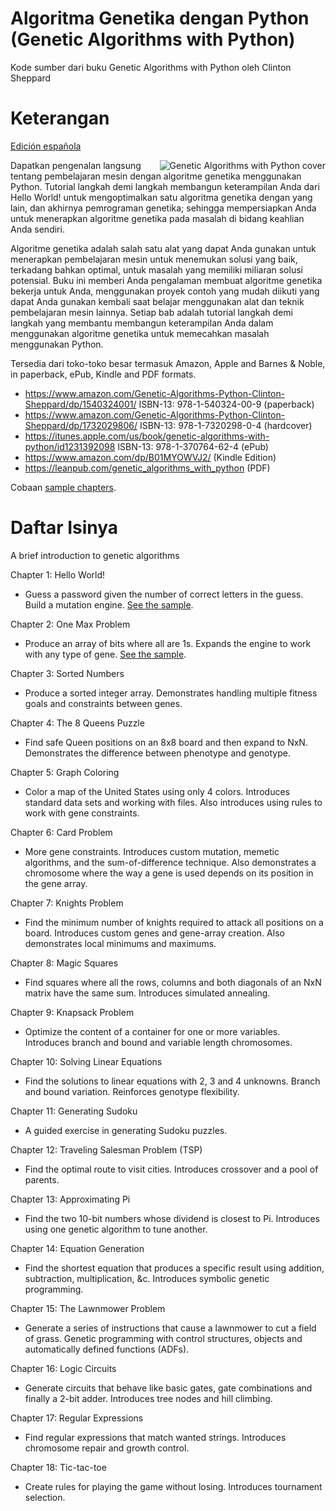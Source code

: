 # Algoritma Genetika dengan Python (Genetic Algorithms with Python)

Kode sumber dari buku Genetic Algorithms with Python oleh Clinton Sheppard

# Keterangan

[Edición española](https://github.com/handcraftsman/GeneticAlgorithmsWithPython/tree/master/es#descripción)

<img align="right" src="http://www.cs.unm.edu/~sheppard/img/Genetic_Algorithms_with_Python_cover.jpg" alt="Genetic Algorithms with Python cover">
Dapatkan pengenalan langsung tentang pembelajaran mesin dengan algoritme genetika menggunakan Python. Tutorial langkah demi langkah membangun keterampilan Anda dari Hello World! untuk mengoptimalkan satu algoritma genetika dengan yang lain, dan akhirnya pemrograman genetika; sehingga mempersiapkan Anda untuk menerapkan algoritme genetika pada masalah di bidang keahlian Anda sendiri.

Algoritme genetika adalah salah satu alat yang dapat Anda gunakan untuk menerapkan pembelajaran mesin untuk menemukan solusi yang baik, terkadang bahkan optimal, untuk masalah yang memiliki miliaran solusi potensial. Buku ini memberi Anda pengalaman membuat algoritme genetika bekerja untuk Anda, menggunakan proyek contoh yang mudah diikuti yang dapat Anda gunakan kembali saat belajar menggunakan alat dan teknik pembelajaran mesin lainnya. Setiap bab adalah tutorial langkah demi langkah yang membantu membangun keterampilan Anda dalam menggunakan algoritme genetika untuk memecahkan masalah menggunakan Python.

Tersedia dari toko-toko besar termasuk Amazon, Apple and Barnes &amp; Noble, in paperback, ePub, Kindle and PDF formats.

- https://www.amazon.com/Genetic-Algorithms-Python-Clinton-Sheppard/dp/1540324001/ ISBN-13: 978-1-540324-00-9 (paperback)
- https://www.amazon.com/Genetic-Algorithms-Python-Clinton-Sheppard/dp/1732029806/ ISBN-13: 978-1-7320298-0-4 (hardcover)
- https://itunes.apple.com/us/book/genetic-algorithms-with-python/id1231392098 ISBN-13: 978-1-370764-62-4 (ePub)
- https://www.amazon.com/dp/B01MYOWVJ2/ (Kindle Edition)
- https://leanpub.com/genetic_algorithms_with_python (PDF)

Cobaan [sample chapters](http://bit.ly/28TBz3l).

# Daftar Isinya

A brief introduction to genetic algorithms

Chapter 1: Hello World!

- Guess a password given the number of correct letters in the guess. Build a mutation engine. [See the sample](http://bit.ly/28TBz3l).

Chapter 2: One Max Problem

- Produce an array of bits where all are 1s. Expands the engine to work with any type of gene. [See the sample](http://bit.ly/28TBz3l).

Chapter 3: Sorted Numbers

- Produce a sorted integer array. Demonstrates handling multiple fitness goals and constraints between genes.

Chapter 4: The 8 Queens Puzzle

- Find safe Queen positions on an 8x8 board and then expand to NxN. Demonstrates the difference between phenotype and genotype.

Chapter 5: Graph Coloring

- Color a map of the United States using only 4 colors. Introduces standard data sets and working with files. Also introduces using rules to work with gene constraints.

Chapter 6: Card Problem

- More gene constraints. Introduces custom mutation, memetic algorithms, and the sum-of-difference technique. Also demonstrates a chromosome where the way a gene is used depends on its position in the gene array.

Chapter 7: Knights Problem

- Find the minimum number of knights required to attack all positions on a board. Introduces custom genes and gene-array creation. Also demonstrates local minimums and maximums.

Chapter 8: Magic Squares

- Find squares where all the rows, columns and both diagonals of an NxN matrix have the same sum. Introduces simulated annealing.

Chapter 9: Knapsack Problem

- Optimize the content of a container for one or more variables. Introduces branch and bound and variable length chromosomes.

Chapter 10: Solving Linear Equations

- Find the solutions to linear equations with 2, 3 and 4 unknowns. Branch and bound variation. Reinforces genotype flexibility.

Chapter 11: Generating Sudoku

- A guided exercise in generating Sudoku puzzles.

Chapter 12: Traveling Salesman Problem (TSP)

- Find the optimal route to visit cities. Introduces crossover and a pool of parents.

Chapter 13: Approximating Pi

- Find the two 10-bit numbers whose dividend is closest to Pi. Introduces using one genetic algorithm to tune another.

Chapter 14: Equation Generation

- Find the shortest equation that produces a specific result using addition, subtraction, multiplication, &amp;c. Introduces symbolic genetic programming.

Chapter 15: The Lawnmower Problem

- Generate a series of instructions that cause a lawnmower to cut a field of grass. Genetic programming with control structures, objects and automatically defined functions (ADFs).

Chapter 16: Logic Circuits

- Generate circuits that behave like basic gates, gate combinations and finally a 2-bit adder. Introduces tree nodes and hill climbing.

Chapter 17: Regular Expressions

- Find regular expressions that match wanted strings. Introduces chromosome repair and growth control.

Chapter 18: Tic-tac-toe

- Create rules for playing the game without losing. Introduces tournament selection.
